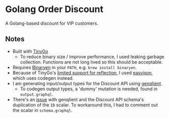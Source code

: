 # Golang Order Discount

A Golang-based discount for VIP customers.

## Notes

* Built with [TinyGo](https://tinygo.org/)
  * To reduce binary size / improve performance, I used leaking garbage collection. Functions are not long lived so this should be acceptable.
* Requires [Binaryen](https://github.com/WebAssembly/binaryen) in your `PATH`, e.g. `brew install binaryen`.
* Because of TinyGo's [limited support for reflection](https://github.com/tinygo-org/tinygo/issues/447), I used [easyjson](https://github.com/mailru/easyjson), which uses codegen instead.
* I am generating input/output types for the Discount API using [genqlient](https://github.com/Khan/genqlient).
  * To codegen output types, a 'dummy' mutation is needed, found in `output.graphql`.
* There's an [issue](https://github.com/Khan/genqlient/issues/224) with genqlient and the Discount API schema's duplication of the `ID` scalar. To workaround this, I had to comment out the scalar in `schema.graphql`.